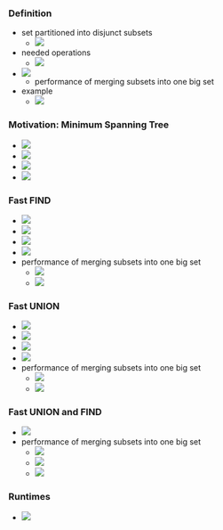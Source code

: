### Definition
+ set partitioned into disjunct subsets
	+ ![](Pasted%20image%2020221227121052.png)
+ needed operations
	+ ![](Pasted%20image%2020221227121142.png)
+ ![](Pasted%20image%2020221227121305.png)
	+ performance of merging subsets into one big set
+ example
	+ ![](Pasted%20image%2020221227121659.png)

### Motivation: Minimum Spanning Tree
+ ![](Pasted%20image%2020221227122352.png)
+ ![](Pasted%20image%2020221227122037.png)
+ ![](Pasted%20image%2020221227122627.png)
+ ![](Pasted%20image%2020221227122924.png)

### Fast FIND
+ ![](Pasted%20image%2020221227123306.png)
+ ![](Pasted%20image%2020221227123339.png)
+ ![](Pasted%20image%2020221227124041.png)
+ ![](Pasted%20image%2020221227124452.png)
+ performance of merging subsets into one big set
	+ ![](Pasted%20image%2020221227125319.png)
	+ ![](Pasted%20image%2020221227125328.png)

### Fast UNION
+ ![](Pasted%20image%2020221227125903.png)
+ ![](Pasted%20image%2020221227130014.png)
+ ![](Pasted%20image%2020221227130712.png)
+ ![](Pasted%20image%2020221227130854.png)
+ performance of merging subsets into one big set
	+ ![](Pasted%20image%2020221227130901.png)
	+ ![](Pasted%20image%2020221227130915.png)

### Fast UNION and FIND
+ ![](Pasted%20image%2020221227131607.png)
+ performance of merging subsets into one big set
	+ ![](Pasted%20image%2020221227132135.png)
	+ ![](Pasted%20image%2020221227133001.png)
	+ ![](Pasted%20image%2020221227133018.png)

### Runtimes
+ ![](Pasted%20image%2020221227133042.png)